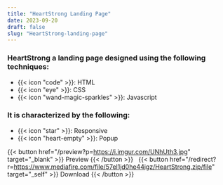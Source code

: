```yaml
---
title: "HeartStrong Landing Page"
date: 2023-09-20
draft: false
slug: "HeartStrong-landing-page"
---
```

### __HeartStrong__ a __landing page__ designed using the following techniques:
- {{< icon "code" >}}: HTML
- {{< icon "eye" >}}: CSS
- {{< icon "wand-magic-sparkles" >}}: Javascript  

### It is characterized by the following:
- {{< icon "star" >}}: Responsive
- {{< icon "heart-empty" >}}:  Popup

<!--adsense-->

{{< button href="/preview?p=https://i.imgur.com/UNhUth3.jpg" target="_blank" >}}
Preview
{{< /button >}} &nbsp; {{< button href="/redirect?r=https://www.mediafire.com/file/57el1jd0he44igz/HeartStrong.zip/file" target="_self" >}}
Download
{{< /button >}}